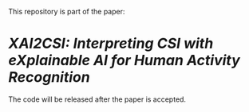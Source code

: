 This repository is part of the paper:

# *XAI2CSI: Interpreting CSI with eXplainable AI for Human Activity Recognition* 

The code will be released after the paper is accepted.
